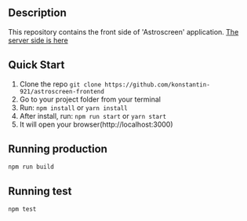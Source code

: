 ## Description

This repository contains the front side of 'Astroscreen' application. [The server side is here](https://github.com/DenisLebedinsky/crawler-server)

## Quick Start

1.  Clone the repo `git clone https://github.com/konstantin-921/astroscreen-frontend`
2.  Go to your project folder from your terminal
3.  Run: `npm install` or `yarn install`
4.  After install, run: `npm run start` or `yarn start`
5.  It will open your browser(http://localhost:3000)

## Running production

`npm run build`

## Running test

`npm test`